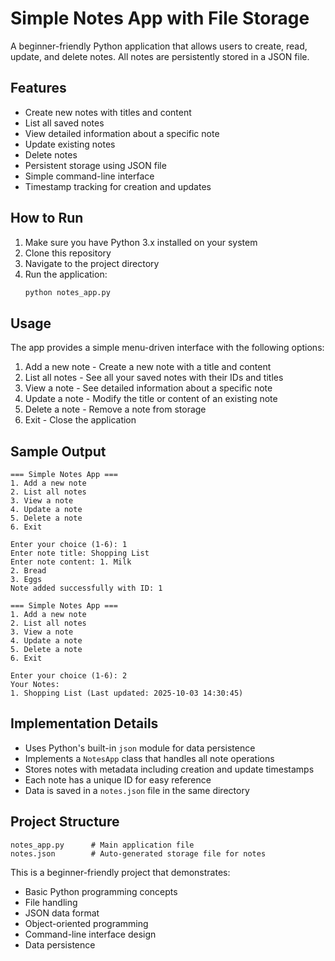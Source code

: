 # Simple Notes App with File Storage

A beginner-friendly Python application that allows users to create, read, update, and delete notes. All notes are persistently stored in a JSON file.

## Features

- Create new notes with titles and content
- List all saved notes
- View detailed information about a specific note
- Update existing notes
- Delete notes
- Persistent storage using JSON file
- Simple command-line interface
- Timestamp tracking for creation and updates

## How to Run

1. Make sure you have Python 3.x installed on your system
2. Clone this repository
3. Navigate to the project directory
4. Run the application:
   ```bash
   python notes_app.py
   ```

## Usage

The app provides a simple menu-driven interface with the following options:

1. Add a new note - Create a new note with a title and content
2. List all notes - See all your saved notes with their IDs and titles
3. View a note - See detailed information about a specific note
4. Update a note - Modify the title or content of an existing note
5. Delete a note - Remove a note from storage
6. Exit - Close the application

## Sample Output

```
=== Simple Notes App ===
1. Add a new note
2. List all notes
3. View a note
4. Update a note
5. Delete a note
6. Exit

Enter your choice (1-6): 1
Enter note title: Shopping List
Enter note content: 1. Milk
2. Bread
3. Eggs
Note added successfully with ID: 1

=== Simple Notes App ===
1. Add a new note
2. List all notes
3. View a note
4. Update a note
5. Delete a note
6. Exit

Enter your choice (1-6): 2
Your Notes:
1. Shopping List (Last updated: 2025-10-03 14:30:45)
```

## Implementation Details

- Uses Python's built-in `json` module for data persistence
- Implements a `NotesApp` class that handles all note operations
- Stores notes with metadata including creation and update timestamps
- Each note has a unique ID for easy reference
- Data is saved in a `notes.json` file in the same directory

## Project Structure

```
notes_app.py      # Main application file
notes.json        # Auto-generated storage file for notes
```

This is a beginner-friendly project that demonstrates:
- Basic Python programming concepts
- File handling
- JSON data format
- Object-oriented programming
- Command-line interface design
- Data persistence
